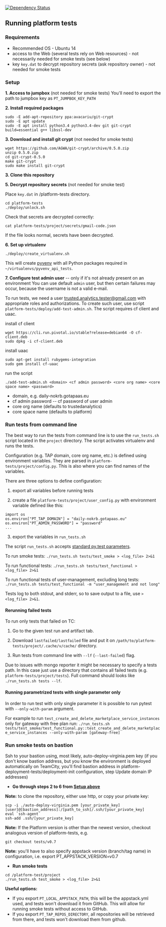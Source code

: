 [![Dependency Status](https://www.versioneye.com/user/projects/57317530a0ca350050840a1a/badge.svg?style=flat)](https://www.versioneye.com/user/projects/57317530a0ca350050840a1a)

## Running platform tests

### Requirements
* Recommended OS - Ubuntu 14
* access to the Web (several tests rely on Web resources) - not necessarily needed for smoke tests (see below)
* key `key.dat` to decrypt repository secrets (ask repository owner) - not needed for smoke tests


### Setup

**1. Access to jumpbox**
(not needed for smoke tests)
You'll need to export the path to jumpbox key as `PT_JUMPBOX_KEY_PATH`


**2. Install required packages**
```
sudo -E add-apt-repository ppa:avacariu/git-crypt
sudo -E apt update
sudo -E apt install python3.4 python3.4-dev git git-crypt build=essential g++ libssl-dev
```

**3. Download and install git crypt**
(not needed for smoke tests)
```
wget https://github.com/AGWA/git-crypt/archive/0.5.0.zip
unzip 0.5.0.zip
cd git-crypt-0.5.0
make git-crypt
sudo make install git-crypt
```


**3. Clone this repository**


**5. Decrypt repository secrets**
(not needed for smoke test)

Place `key.dat` in /platform-tests directory.
```
cd platform-tests
./deploy/unlock.sh
```
Check that secrets are decrypted correctly:
```
cat platform-tests/project/secrets/gmail-code.json
```
If the file looks normal, secrets have been decrypted.


**6. Set up virtualenv**
```
./deploy/create_virtualenv.sh
```
This will create [pyvenv](https://docs.python.org/3/using/scripts.html) with all Python packages required in `~/virtualenvs/pyvenv_api_tests`.


**7. Configure test admin user** -- only if it's not already present on an environment
You can use default `admin` user, but then certain failures may occur, because the username is not a valid e-mail.

To run tests, we need a user trusted.analytics.tester@gmail.com with appropriate roles and authorizations. To create such user, use script `platform-tests/deploy/add-test-admin.sh`. The script requires cf client and uaac.


install cf client
```
wget https://cli.run.pivotal.io/stable?release=debian64 -O cf-client.deb
sudo dpkg -i cf-client.deb
```

install uaac
```
sudo apt-get install rubygems-integration
sudo gem install cf-uaac
```

run the script
```
./add-test-admin.sh <domain> <cf admin password> <core org name> <core space name> <password>
```
- domain, e.g. daily-nokrb.gotapaas.eu
- cf admin password -- cf password of user admin
- core org name (defaults to trustedanalytics)
- core space name (defaults to platform)



### Run tests from command line

The best way to run the tests from command line is to use the `run_tests.sh` script located in the `project` directory.
The script activates virtualenv and runs the tests.

Configuration (e.g. TAP domain, core org name, etc.) is defined using environment variables. They are parsed in `platform-tests/project/config.py`.
This is also where you can find names of the variables.

There are three options to define configuration:

1. export all variables before running tests

2. create a file `platform-tests/project/user_config.py` with environment variable defined like this:
```
import os
os.environ["PT_TAP_DOMAIN"] = "daily-nokrb.gotapaas.eu"
os.environ["PT_ADMIN_PASSWORD"] = "password"
...
```

3. export the variables in `run_tests.sh`


The script `run_tests.sh` accepts [standard py.test parameters](https://pytest.org/latest/usage.html).

To run smoke tests:
`./run_tests.sh tests/test_smoke > <log_file> 2>&1`

To run functional tests:
`./run_tests.sh tests/test_functional > <log_file> 2>&1`

To run functional tests of user-management, excluding long tests:
`./run_tests.sh tests/test_functional -m "user_management and not long"`

Tests log to both stdout, and stderr, so to save output to a file, use `> <log_file> 2>&1`.

#### Rerunning failed tests

To run only tests that failed on TC:

1. Go to the given test run and artifact tab.

2. Download `lastfailed/lastfailed` file and put it on `/path/to/platform-tests/project/.cache/v/cache/` directory.

3. Run tests from command line with `--lf` (`--last-failed`) flag.

Due to issues with mongo reporter it might be necessary to specify a tests path. In this case just use a directory that contains all failed tests (e.g. `platform-tests/project/tests`). Full command should looks like ```./run_tests.sh tests --lf```.

#### Running parametrized tests with single parameter only

In order to run test with only single parameter it is possible to run pytest with `--only-with-param` argument.

For example to run `test_create_and_delete_marketplace_service_instances` only for gateway with free plan run:
```./run_tests.sh tests/test_smoke/test_functional.py::test_create_and_delete_marketplace_service_instances --only-with-param [gateway-free]```

### Run smoke tests on bastion

Ssh to your bastion using, most likely, auto-deploy-virginia.pem key (if you don't know bastion address, but you know the environment is deployed automatically on TeamCity, you'll find bastion address in platform-deployment-tests/deployment-init configuration, step Update domain IP addresses)

+ **Go through steps 2 to 6 from [Setup above](https://github.com/intel-data/platform-tests#setup)**

**Note:** to clone the repository, either use http, or copy your private key:
```
scp -i ./auto-deploy-virginia.pem [your_private_key] [user]@[bastion_address]:/[path_to_ssh]/.ssh/[your_private_key]
eval `ssh-agent`
ssh-add .ssh/[your_private_key]
```

**Note:** If the Platform version is other than the newest version, checkout analogous version of platform-tests, e.g.
```
git checkout tests/v0.7
```
**Note:** you'll have to also specify appstack version (branch/tag name) in configuration, i.e. export PT_APPSTACK_VERSION=v0.7

+ **Run smoke tests**
```
cd /platform-test/project
./run_tests.sh test_smoke > <log_file> 2>&1
```

**Useful options:**
* If you export `PT_LOCAL_APPSTACK_PATH`, this will be the appstack.yml used, and tests won't download it from GitHub. This will allow for running smoke tests without access to GitHub.
* If you export `PT_TAP_REPOS_DIRECTORY`, all repositories will be retrieved from there, and tests won't download them from github.
